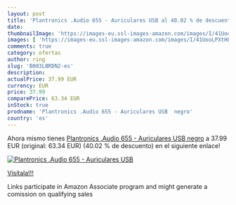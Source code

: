 ```yaml
---
layout: post
title: 'Plantronics .Audio 655 - Auriculares USB al 40.02 % de descuento'
date: 
thumbnailImage: 'https://images-eu.ssl-images-amazon.com/images/I/41UooLPXtHL._SL200_.jpg'
images: [ 'https://images-eu.ssl-images-amazon.com/images/I/41UooLPXtHL._SL200_.jpg' ]
comments: true
category: ofertas
author: ring
slug: 'B003LBRDN2-es'
description:
actualPrice: 37.99 EUR
currency: EUR
price: 37.99
comparePrice: 63.34 EUR
inStock: true
prodname: 'Plantronics .Audio 655 - Auriculares USB  negro'
country: 'es'
---
```


Ahora mismo tienes [Plantronics .Audio 655 - Auriculares USB  negro](https://www.amazon.es/dp/B003LBRDN2/?tag=tolees-21) a 37.99 EUR (original: 63.34 EUR) (40.02 %  de descuento) en el siguiente enlace!

[![Plantronics .Audio 655 - Auriculares USB](https://images-eu.ssl-images-amazon.com/images/I/41UooLPXtHL._SL200_.jpg)](https://www.amazon.es/dp/B003LBRDN2/?tag=tolees-21)

[Visítala!!!](https://www.amazon.es/dp/B003LBRDN2/?tag=tolees-21)

Links participate in Amazon Associate program and might generate a comission on qualifying sales
